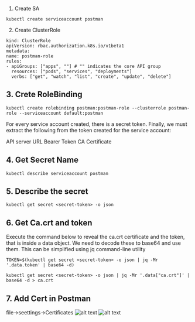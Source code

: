 1. Create SA
```
kubectl create serviceaccount postman
```

2. Create ClusterRole
```
kind: ClusterRole
apiVersion: rbac.authorization.k8s.io/v1beta1
metadata:
name: postman-role
rules:
- apiGroups: ["apps", ""] # "" indicates the core API group
  resources: ["pods", "services", "deployments"]
  verbs: ["get", "watch", "list", "create", "update", "delete"]
```

## 3. Crete RoleBinding
```
kubectl create rolebinding postman:postman-role --clusterrole postman-role --serviceaccount default:postman
```
For every service account created, there is a secret token. Finally, we must extract the following from the token created for the service account:

API server URL
Bearer Token
CA Certificate

## 4. Get Secret Name
```
kubectl describe serviceaccount postman
```

## 5. Describe the secret

```
kubectl get secret <secret-token> -o json
```

## 6. Get Ca.crt and token
Execute the command below to reveal the ca.crt certificate and the token, that is inside a data object. We need to decode these to base64 and use them. This can be simplified using jq command-line utility

```
TOKEN=$(kubectl get secret <secret-token> -o json | jq -Mr '.data.token' | base64 -d)

kubectl get secret <secret-token> -o json | jq -Mr '.data["ca.crt"]' | base64 -d > ca.crt
```

## 7. Add Cert in Postman
file->seettings->Certificates
![alt text](http://url/to/img.png)
![alt text](http://url/to/img.png)
